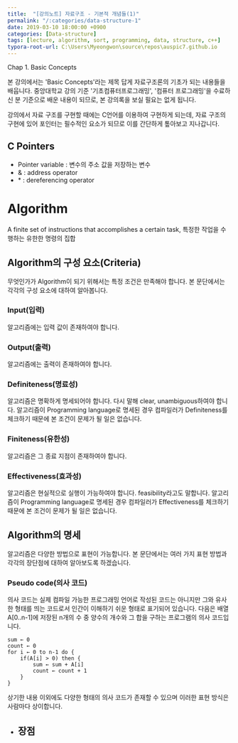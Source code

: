 ```yaml
---
title:  "[강의노트] 자료구조 - 기본적 개념들(1)"
permalink: "/:categories/data-structure-1"
date: 2019-03-10 18:00:00 +0900
categories: [Data-structure]
tags: [lecture, algorithm, sort, programming, data, structure, c++]
typora-root-url: C:\Users\Myeongwon\source\repos\auspic7.github.io
---
```


Chap 1. Basic Concepts

본 강의에서는 'Basic Concepts'라는 제목 답게 자료구조론의 기초가 되는 내용들을 배웁니다. 중앙대학교 강의 기준 '기초컴퓨터프로그래밍', '컴퓨터 프로그래밍'을 수료하신 분 기준으로 배운 내용이 되므로, 본 강의록을 보실 필요는 없게 됩니다.

강의에서 자료 구조를 구현할 때에는 C언어를 이용하여 구현하게 되는데, 자료 구조의 구현에 있어 포인터는 필수적인 요소가 되므로 이를 간단하게 톺아보고 지나갑니다.

## C Pointers

- Pointer variable : 변수의 주소 값을 저장하는 변수
- & : address operator 
- \* : dereferencing operator 

# Algorithm

A finite set of instructions that accomplishes a certain task, 특정한 작업을 수행하는 유한한 명령의 집합

## Algorithm의 구성 요소(Criteria)

무엇인가가 Algorithm이 되기 위해서는 특정 조건은 만족해야 합니다. 본 문단에서는 각각의 구성 요소에 대하여 알아봅니다.

### Input(입력)

알고리즘에는 입력 값이 존재하여야 합니다.

### Output(출력)

알고리즘에는 출력이 존재하여야 합니다.

### Definiteness(명료성)

알고리즘은 명확하게 명세되어야 합니다. 다시 말해 clear, unambiguous하여야 합니다. 알고리즘이 Programming language로 명세된 경우 컴파일러가 Definiteness를 체크하기 때문에 본 조건이 문제가 될 일은 없습니다.

### Finiteness(유한성)

알고리즘은 그 종료 지점이 존재하여야 합니다.

### Effectiveness(효과성)

알고리즘은 현실적으로 실행이 가능하여야 합니다. feasibility라고도 말합니다. 알고리즘이 Programming language로 명세된 경우 컴파일러가 Effectiveness를 체크하기 때문에 본 조건이 문제가 될 일은 없습니다.

## Algorithm의 명세

알고리즘은 다양한 방법으로 표현이 가능합니다. 본 문단에서는 여러 가지 표현 방법과 각각의 장단점에 대하여 알아보도록 하겠습니다. 

### Pseudo code(의사 코드)

의사 코드는 실제 컴파일 가능한 프로그래밍 언어로 작성된 코드는 아니지만 그와 유사한 형태를 띄는 코드로서 인간이 이해하기 쉬운 형태로 표기되어 있습니다. 다음은 배열 A[0..n-1]에 저장된 n개의 수 중 양수의 개수와 그 합을 구하는 프로그램의 의사 코드입니다.

```pseudocode
sum ← 0
count ← 0
for i ← 0 to n-1 do {
	if(A[i] > 0) then {
		sum ← sum + A[i]
		count ← count + 1
	}
}
```

상기한 내용 이외에도 다양한 형태의 의사 코드가 존재할 수 있으며 이러한 표현 방식은 사람마다 상이합니다.

- 장점
  - 

